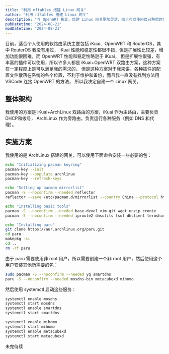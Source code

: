 ```yaml
---
title: "利用 nftables 搭建 Linux 网关"
author: "利用 nftables 搭建 Linux 网关"
description: "与 OpenWRT 相比，自建 Linux 网关更加灵活，而且可以使用自己熟悉的任何发行版"
pubDatetime: "2024-08-21"
modDatetime: "2024-08-21"
---
```


目前，适合个人使用的软路由系统主要包括 iKuai、OpenWRT 和 RouterOS，其中 RouterOS 我没有用过，
iKuai 性能和稳定性都很不错，但是扩展性比较差，增加功能很困难，而 OpenWRT 性能和稳定性略逊于 iKuai，
但是扩展性很强，有丰富的插件可以使用，所以许多人都是 iKuai+OpenWRT 双路由方案，这种方案在一定程度上是可以满足我的需求的，
但是这种方案对于我来讲，各种插件的配置文件散落在系统的各个位置，不利于维护和备份，而且我一直没有找到方法用 VSCode 连接 OpenWRT 的方法，
所以我决定自建一个 Linux 网关。

## 整体架构

我使用的方案是 iKuai+ArchLinux 双路由的方案，iKuai 作为主路由，主要负责 DHCP和拨号，
ArchLinux 作为旁路由，负责运行各种服务（例如 DNS 和代理）。

## 实施方案

我使用的是 ArchLinux 搭建的网关，可以使用下面命令安装一些必要的包：

```bash
echo "Initializing pacman keyring"
pacman-key --init
pacman-key --populate archlinux
pacman-key --refresh-keys

echo "Setting up pacman mirrorlist"
pacman -S --noconfirm --needed reflector
reflector --save /etc/pacman.d/mirrorlist --country China --protocol https --latest 5

echo "Installing basic tools"
pacman -S --noconfirm --needed base-devel vim git wget unzip cronie
pacman -S --noconfirm --needed iproute2 dnsutils lsof dhclient termshark

echo "Installing paru"
git clone https://aur.archlinux.org/paru.git
cd paru
makepkg -si
cd ..
rm -rf paru
```

由于 paru 需要使用非 root 用户，所以需要创建一个非 root 用户，然后使用这个用户安装其他所需要的包：

```bash
sudo pacman -S --noconfirm --needed yq smartdns
paru -S --noconfirm --needed mosdns-bin metacubexd mihomo
```

然后使用 systemctl 启动这些服务：

```bash
systemctl enable mosdns
systemctl start mosdns
systemctl enable smartdns
systemctl start smartdns

systemctl enable mihomo
systemctl start mihomo
systemctl enable metacubexd
systemctl start metacubexd
```

未完待续

